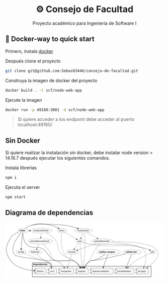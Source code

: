 <h1 align="center">
   <b> ⚙️ Consejo de Facultad</b> 
</h1>
<p align="center">Proyecto académico para Ingeniería de Software I</p>


## 🐳 Docker-way to quick start

Primero, instala [docker](https://docs.docker.com/engine/install/) 
 
Después clone el proyecto

```bash
git clone git@github.com:Sebas03446/consejo-de-facultad.git
```
Construya la imagen de docker del proyecto

```bash
docker build . -t scf/node-web-app
```
Ejecute la imagen

```bash
docker run -p 49160:3001 -d scf/node-web-app
```
>Si quiere acceder a los endpoint debe acceder al puerto localhost:49160/ 

## Sin Docker
 Si quiere realizar la instalación sin docker, debe instalar node version > 14.16.7 después ejecutar los siguientes comandos.

Instala librerias
```bash
npm i
```
Ejecuta el server
```bash
npm start
```
## Diagrama de dependencias
<img style="background-color:#F7E2D6;" src="./arkit.svg">